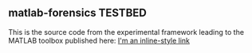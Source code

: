 ## matlab-forensics TESTBED

This is the source code from the experimental framework leading to the MATLAB toolbox published here:
[I'm an inline-style link](https://www.google.com)

